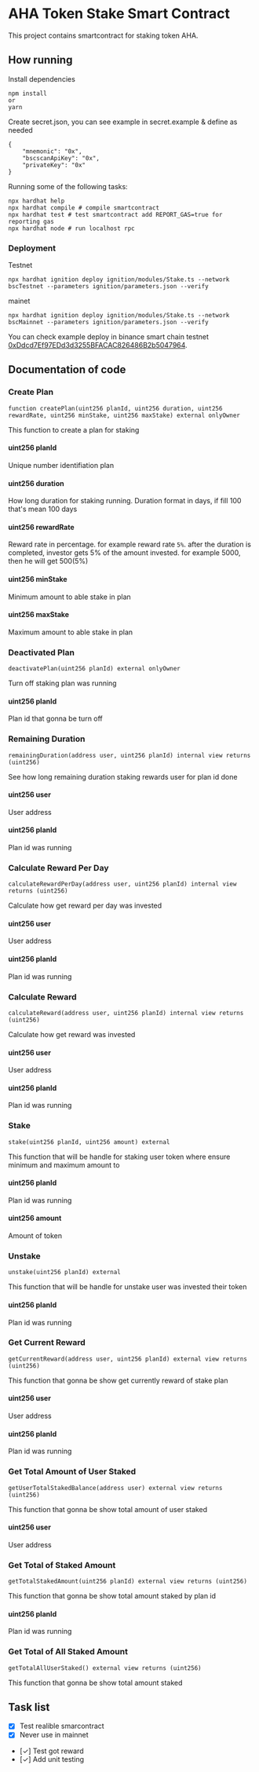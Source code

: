 # AHA Token Stake Smart Contract 

This project contains smartcontract for staking token AHA.

## How running
Install dependencies
```shell
npm install
or 
yarn 
```
Create secret.json, you can see example in secret.example & define as needed
```
{
    "mnemonic": "0x",
    "bscscanApiKey": "0x",
    "privateKey": "0x"
}
```
Running some of the following tasks:

```shell
npx hardhat help
npx hardhat compile # compile smartcontract
npx hardhat test # test smartcontract add REPORT_GAS=true for reporting gas
npx hardhat node # run localhost rpc
```
### Deployment
Testnet
```shell
npx hardhat ignition deploy ignition/modules/Stake.ts --network bscTestnet --parameters ignition/parameters.json --verify
```

mainet
```shell
npx hardhat ignition deploy ignition/modules/Stake.ts --network bscMainnet --parameters ignition/parameters.json --verify
```


You can check example deploy in binance smart chain testnet [0xDdcd7Ef97EDd3d3255BFACAC826486B2b5047964](https://testnet.bscscan.com/address/0xDdcd7Ef97EDd3d3255BFACAC826486B2b5047964#code).


## Documentation of code

### Create Plan 
``
function createPlan(uint256 planId, uint256 duration, uint256 rewardRate, uint256 minStake, uint256 maxStake) external onlyOwner 
``

This function to create a plan for staking 
#### uint256 planId 
Unique number identifiation plan
#### uint256 duration 
How long duration for staking running. Duration format in days, if fill 100 that's mean 100 days
#### uint256 rewardRate 
Reward rate in percentage. for example reward rate `5%`. after the duration is completed, investor gets 5% of the amount invested. for example 5000, then he will get 500(5%)
#### uint256 minStake 
Minimum amount to able stake in plan
#### uint256 maxStake 
Maximum amount to able stake in plan


### Deactivated Plan
``
deactivatePlan(uint256 planId) external onlyOwner 
``

Turn off staking plan was running
#### uint256 planId 
Plan id that gonna be turn off

### Remaining Duration
``
remainingDuration(address user, uint256 planId) internal view returns (uint256)
``

See how long remaining duration staking rewards user  for plan id done
#### uint256 user 
User address 
#### uint256 planId 
Plan id was running

### Calculate Reward Per Day 
``
calculateRewardPerDay(address user, uint256 planId) internal view returns (uint256)
``

Calculate how get reward per day was invested  
#### uint256 user 
User address
#### uint256 planId 
Plan id was running

### Calculate Reward 
``
calculateReward(address user, uint256 planId) internal view returns (uint256)
``

Calculate how get reward was invested  
#### uint256 user 
User address
#### uint256 planId 
Plan id was running

### Stake
``
stake(uint256 planId, uint256 amount) external
``

This function that will be handle for staking user token where ensure minimum and maximum amount to 
#### uint256 planId 
Plan id was running
#### uint256 amount 
Amount of token

### Unstake
``
unstake(uint256 planId) external
``

This function that will be handle for unstake user was invested their token
#### uint256 planId 
Plan id was running

### Get Current Reward
``
getCurrentReward(address user, uint256 planId) external view returns (uint256)
``

This function that gonna be show get currently reward of stake plan
#### uint256 user 
User address
#### uint256 planId 
Plan id was running

### Get Total Amount of User Staked
``
getUserTotalStakedBalance(address user) external view returns (uint256)
``

This function that gonna be show total amount of user staked
#### uint256 user 
User address

### Get Total of Staked Amount
``
getTotalStakedAmount(uint256 planId) external view returns (uint256)
``

This function that gonna be show total amount staked by plan id
#### uint256 planId 
Plan id was running

### Get Total of All Staked Amount
``
getTotalAllUserStaked() external view returns (uint256)
``

This function that gonna be show total amount staked


## Task list
- [x] Test realible smarcontract 
- [x] Never use in mainnet
- [✓] Test got reward 
- [✓] Add unit testing 

